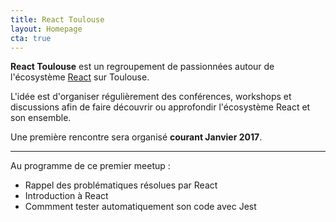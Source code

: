 ```yaml
---
title: React Toulouse
layout: Homepage
cta: true
---
```


**React Toulouse** est un regroupement de passionnées autour de l'écosystème
[React](https://facebook.github.io/react-native) sur Toulouse.

L'idée est d'organiser régulièrement des conférences, workshops et discussions
afin de faire découvrir ou approfondir l'écosystème React et son ensemble.

Une première rencontre sera organisé **courant Janvier 2017**.

---

Au programme de ce premier meetup :

- Rappel des problématiques résolues par React
- Introduction à React
- Commment tester automatiquement son code avec Jest
